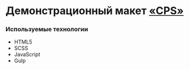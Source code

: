 # Демонстрационный макет [«CPS»](https://nlv-nki.github.io/cps/dist/)

### Используемые технологии

- HTML5
- SCSS
- JavaScript
- Gulp
